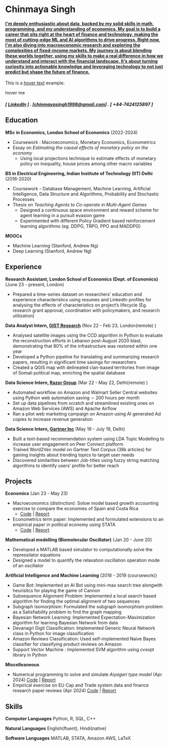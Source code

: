 Chinmaya Singh
======

#### [I'm deeply enthusiastic about data, backed by my solid skills in math, programming, and my understanding of economics. My goal is to build a career that sits right at the heart of finance and technology, making the most of cutting-edge ML and AI algorithms to drive progress. Right now, I'm also diving into macroeconomic research and exploring the complexities of fixed-income markets. My journey is about blending these worlds together, using my skills to make a real difference in how we understand and interact with the financial landscape. It’s about turning curiosity into actionable knowledge and leveraging technology to not just predict but shape the future of finance.](## "Disclaimer: I am not a fancy writer. This text was generated with the help of Grammarly's AI assistant")

[id1]: ## "your hover text"

This is a [hover text][id1] example.

<div title="them's hoverin' words">hover me</div>


##### [ <a href="https://www.linkedin.com/in/chinmaya-singh" target="_blank">LinkedIn</a> ] . [chinmayasingh1998@gmail.com] . [ +44-7424125897 ]

Education
---------
**MSc in Economics, London School of Economics** (2022-2024)

- Coursework : Macroeconomics, Monetary Economics, Econometrics
- Essay on *Estimating the causal effects of monetary policy on the economy*
    - Using local projections technique to estimate effects of monetary policy on inequality, house prices among other macro variables

**BS in Electrical Engineering, Indian Institute of Technology (IIT) Delhi** (2016-2020)

- Coursework - Database Management, Machine Learning, Artificial Intelligence, Data Structure and Algorithms,
Probability and Stochastic Processes
- Thesis on *Teaching Agents to Co-operate in Multi-Agent Games*
    - Designed a continuous space environment and reward scheme for agent learning in a pursuit evasion game
    - Experimented with different Policy Gradient based reinforcement learning algorithms (eg. DDPG, TRPO, PPO and MADDPG)
  
**MOOCs**

- Machine Learning (Stanford, Andrew Ng)
- Deep Learning (Stanford, Andrew Ng)

Experience
---------
**Research Assistant, London School of Economics (Dept. of Economics)** (June 23 - present, London)

- Prepared a time-series dataset on researchers’ education and experience characteristics using resumes and LinkedIn profiles for analysing the effects of characteristics on project’s lifecycle (Eg. research grant approval, coordination with policymakers, and research utilization)

**Data Analyst Intern, <a href="https://www.gist-research.com/" target="_blank">GIST Research</a>** (Nov 22 - Feb 23, London(remote) )

- Analysed satellite images using the CCD algorithm in Python to evaluate the reconstruction efforts in Lebanon post-August 2020 blast, demonstrating that 80% of the infrastructure was restored within one year
- Developed a Python pipeline for translating and summarizing research papers, resulting in significant time savings for researchers
- Created a QGIS map with delineated clan-based territories from image of Somali political map, enriching the spatial database 

**Data Science Intern, <a href="https://www.razor-group.com/" target="_blank">Razor Group</a>** (Mar 22 - May 22, Delhi(remote) )

- Automated workflow on Amazon and Walmart Seller Central websites using Python web automation saving ∼ 200 hours per month
- Set up data pipelines from scratch and streamlined existing ones on Amazon Web Services (AWS) and Apache Airflow
- Ran a pilot web marketing campaign on Amazon using AI generated Ad copies to increase revenue generation

**Data Science Intern, <a href="https://www.gartner.com/en" target="_blank">Gartner Inc</a>** (May 19 - July 19, Delhi)

- Built a text-based recommendation system using LDA Topic Modelling to increase user engagement on Peer Connect platform
- Trained Word2Vec model on Gartner Text Corpus (38k articles) for gaining insights about trending topics to target user needs
- Discovered similarities between Job-titles using fuzzy string matching algorithms to identify users’ profile for better reach

Projects
--------
**Economics** (Jan 23 - May 23)
- Macroeconomics (distinction): Solow model based growth accounting exercise to compare the economies of Spain and Costa Rica
    - [Code](./macro_project/Macroeconomics_Project.md) &#124; [Report](./macro_project/report.pdf)
- Econometrics term paper: Implemented and formulated extensions to an empirical paper in political economy using STATA
    - [Code](./metrics_project/code.pdf) &#124; [Report](./metrics_project/55027_report.pdf)

**Mathematical modelling (Biomolecular Oscillator)** (Jan 20 - June 20)
- Developed a MATLAB based simulator to computationally solve the repressilator equations
- Designed a model to quantify the relaxation oscillation operation mode of an oscillator

**Artificial Intelligence and Machine Learning** (2018 - 2019 (coursework))
- Game Bot: Implemented an AI Bot using mini-max search tree alongwith heurisitcs for playing the game of Cannon
- Subsequence Alignment Problem: Implemented a local search based algorithm for finding the optimal alignment of two sequences
- Subgraph Isomorphism: Formulated the subgraph isomorphism problem as a Satisfiability problem to find the graph mapping
- Bayesian Network Learning: Implemented Expectation-Maximization algorithm for learning Bayesian Network from data
- Devanagri Digit Classification: Implemented Generic Neural Network class in Python for image classification
- Amazon Reviews Classification: Used self-implemented Naive Bayes classifier for classifying product reviews on Amazon
- Support Vector Machine : Implemented SVM algorithm using cvxopt library in Python

**Miscelleaneous** 
- Numerical programming to solve and simulate *Aiyagari type model* (Apr 2024) [Code](./aiyagari/Code_FiniteHorizon_Final.md) &#124; [Report](./aiyagari/Report.pdf)
- Empirical exercise on EU Cap and Trade system data and finance research paper reviews (Apr 2024) [Code](./capntrade/Empirical_Exercise.md) &#124; [Report](./capntrade/guyu.pdf)

Skills
------
**Computer Languages** Python, R, SQL, C++

**Natural Languages** English(fluent), Hindi(native)

**Software Languages** MATLAB, STATA, Amazon AWS, LaTeX
